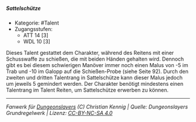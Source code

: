 <!---
Dies ist ein Fanwerk für DUNGEONSLAYERS (C) von Christian Kennig

Quellen:      [Dungeonslayers Grundregelwerk](https://www.f-space.de/ds4/downloads.html)
              [Talentbeschreibungen](https://www.f-space.de/ds4/tools-talentcards.html)
License:      [CC-BY-NC-SA 4.0](https://creativecommons.org/licenses/by-nc-sa/4.0/deed.de)
Richtlinien:  [Fanwerkrichtlinien](https://www.dungeonslayers.net/fanwerk-richtlinien/)
Autor:        Zauberlehrling
-->

  
##### Sattelschütze  
- Kategorie: #Talent  
- Zugangsstufen:  
  - ATT 14 [3]  
  - WDL 10 [3]  

Dieses Talent gestattet dem Charakter, während des Reitens mit einer Schusswaffe zu schießen, die mit beiden Händen gehalten wird. Dennoch gibt es bei diesem schwierigen Manöver immer noch einen Malus von -5 im Trab und -10 im Galopp auf die Schießen-Probe (siehe Seite 92). Durch den zweiten und dritten Talentrang in Sattelschütze kann dieser Malus jedoch um jeweils 5 gemindert werden. Der Charakter benötigt mindestens einen Talentrang im Talent Reiten, um Sattelschütze erwerben zu können.


___  
*Fanwerk für [Dungeonslayers](https://www.dungeonslayers.net/) (C) Christian Kennig | Quelle: Dungeonslayers Grundregelwerk | Lizenz: [CC-BY-NC-SA 4.0](https://creativecommons.org/licenses/by-nc-sa/4.0/deed.de)*  